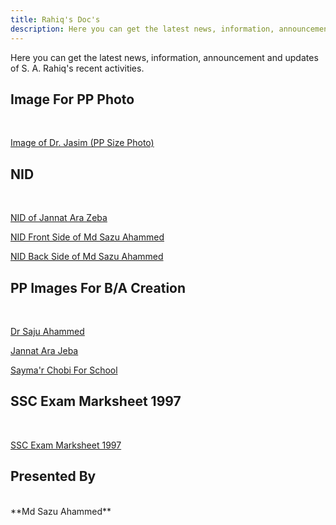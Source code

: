 ```yaml
---
title: Rahiq's Doc's
description: Here you can get the latest news, information, announcement and updates of S. A. Rahiq's recent activities.
---
```

<p>Here you can get the latest news, information, announcement and updates of S. A. Rahiq's recent activities.</p>

## <strong>Image For PP Photo</strong>
<br>
<p><a href="img/jasim.jpg">Image of Dr. Jasim (PP Size Photo)</a></p>

## NID
<br>
<p><a href="img/nid-JannatAraZeba.pdf">NID of Jannat Ara Zeba</a></p>

<p><a href="img/sazu-ahammed-nid.jpg">NID Front Side of Md Sazu Ahammed</a></p>

<p><a href="img/sazu-ahammed-nid-backside.jpg">NID Back Side of Md Sazu Ahammed</a></p>


## PP Images For B/A Creation
<br>
<p><a href="img/dr-saju.jpg" target="_blank">Dr Saju Ahammed</a></p>

<p><a href="img/jeba.jpg" target="_blank">Jannat Ara Jeba</a></p>

<p><a href="img/sayma.jpg">Sayma'r Chobi For School</a></p>

## SSC Exam Marksheet 1997
<br>
<p><a href="img/ssc-exam-marksheet.jpg" target="_blank">SSC Exam Marksheet 1997</a></p>

## Presented By
<br>
**Md Sazu Ahammed**
